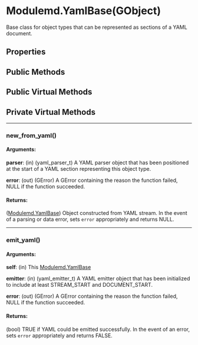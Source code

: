 # Modulemd.YamlBase(GObject)
Base class for object types that can be represented as sections of a YAML document.

## Properties

## Public Methods

## Public Virtual Methods 

## Private Virtual Methods

---
### new_from_yaml()
#### Arguments:

__parser__: (in) (yaml_parser_t) A YAML parser object that has been positioned at the start of a YAML section representing this object type.

__error__: (out) (GError) A GError containing the reason the function failed, NULL if the function succeeded.

#### Returns:
([Modulemd.YamlBase](Modulemd.YamlBase.md)) Object constructed from YAML stream. In the event of a parsing or data error, sets `error` appropriately and returns NULL.

---
### emit_yaml()
#### Arguments:
__self__: (in) This [Modulemd.YamlBase](Modulemd.YamlBase.md)

__emitter__: (in) (yaml_emitter_t) A YAML emitter object that has been initialized to include at least STREAM_START and DOCUMENT_START.

__error__: (out) (GError) A GError containing the reason the function failed, NULL if the function succeeded.

#### Returns:
(bool) TRUE if YAML could be emitted successfully. In the event of an error, sets `error` appropriately and returns FALSE.
